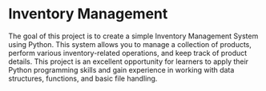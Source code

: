 # Inventory Management
The goal of this project is to create a simple Inventory Management System using Python. This system allows you to manage a collection of products, perform various inventory-related operations, and keep track of product details. This project is an excellent opportunity for learners to apply their Python programming skills and gain experience in working with data structures, functions, and basic file handling.
